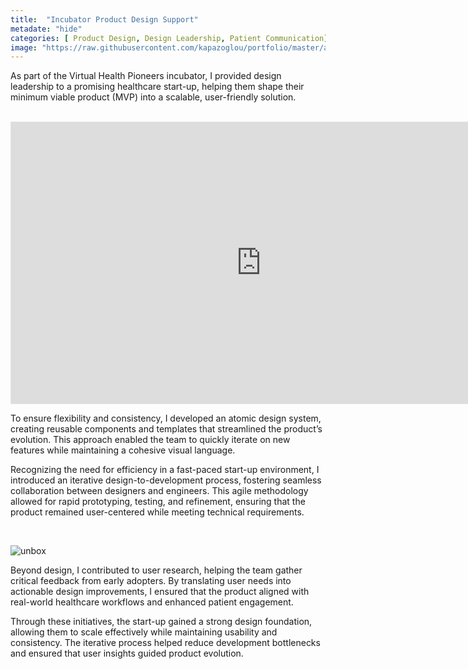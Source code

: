 ```yaml
---
title:  "Incubator Product Design Support"
metadate: "hide"
categories: [ Product Design, Design Leadership, Patient Communication]
image: "https://raw.githubusercontent.com/kapazoglou/portfolio/master/assets/images/item/wavyvhp.jpg"
---
```


As part of the Virtual Health Pioneers incubator, I provided design leadership to a promising healthcare start-up, helping them shape their minimum viable product (MVP) into a scalable, user-friendly solution.

<br>

<iframe style="border: 1px solid rgba(0, 0, 0, 0.1);" width="800" height="450" src="https://embed.figma.com/design/VBnScDLbMBmHqbmeKMJsXa/Design-System?node-id=14-42700&embed-host=share" allowfullscreen></iframe>

To ensure flexibility and consistency, I developed an atomic design system, creating reusable components and templates that streamlined the product’s evolution. This approach enabled the team to quickly iterate on new features while maintaining a cohesive visual language.

Recognizing the need for efficiency in a fast-paced start-up environment, I introduced an iterative design-to-development process, fostering seamless collaboration between designers and engineers. This agile methodology allowed for rapid prototyping, testing, and refinement, ensuring that the product remained user-centered while meeting technical requirements.

<br>

![unbox](https://raw.githubusercontent.com/kapazoglou/portfolio/master/assets/images/item/unbox.png)

Beyond design, I contributed to user research, helping the team gather critical feedback from early adopters. By translating user needs into actionable design improvements, I ensured that the product aligned with real-world healthcare workflows and enhanced patient engagement.

Through these initiatives, the start-up gained a strong design foundation, allowing them to scale effectively while maintaining usability and consistency. The iterative process helped reduce development bottlenecks and ensured that user insights guided product evolution.